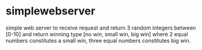 # simplewebserver

simple web server to receive request and return 3 random integers between [0-10] and return winning type [no win, small win, big win] where 2 equal
numbers constitutes a small win, three equal numbers constitutes big win.
